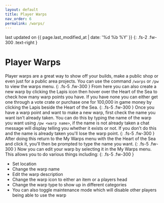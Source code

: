 ```yaml
---
layout: default
title: Player Warps
nav_order: 6
permalink: /warps/
---
```


last updated on {{ page.last_modified_at | date: '%d %b %Y' }}
{: .fs-2 .fw-300 .text-right }

# Player Warps
Player warps are a great way to show off your builds, make a public shop or even just for a public area projects. You can use the command `/warps` or `/pw` to view the warps menu.
{: .fs-5 .fw-300 }
From here you can also create a new warp by clicking the Lapis icon then hover over the Heart of the Sea to check how many warp points you have. If you have none you can either get one through a vote crate or purchase one for 100,000 in game money by clicking the Lapis beside the Heart of the Sea.
{: .fs-5 .fw-300 }
Once you have a warp point and want to make a new warp, first check the name you want isn't already taken. You can do this by typing the name of the warp you want using `/pw <warp name>`, if the name is not already taken a chat message will display telling you whether it exists or not. If you don't do this and the name is already taken you'll lose the warp point.
{: .fs-5 .fw-300 }
After doing this return to the My Warps menu with the the Heart of the Sea and click it, you'll then be prompted to type the name you want.
{: .fs-5 .fw-300 }
Now you can edit your warp by selecting it in the My Warps menu.\
This allows you to do various things including:
{: .fs-5 .fw-300 }
- Set location
- Change the warp name
- Edit the warp description
- Change the warp icon to either an item or a players head
- Change the warp type to show up in different categories
- You can also toggle maintenance mode which will disable other players being able to use the warp